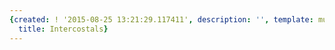 ```yaml
---
{created: ! '2015-08-25 13:21:29.117411', description: '', template: muscle.html,
  title: Intercostals}
---
```

